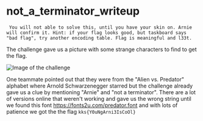 # not_a_terminator_writeup
`
You will not able to solve this, until you have your skin on. Arnie will confirm it.
Hint: if your flag looks good, but taskboard says "bad flag", try another encoding table. Flag is meaningful and l33t.`

The challenge gave us a picture with some strange characters to find to get the flag. 

![Image of the challenge](https://tasks.kksctf.ru/tasks/27856a0f-6db1-41b5-95c9-82f914797798/pic.png)

One teammate pointed out that they were from the "Alien vs. Predator" alphabet where Arnold Schwarzenegger starred but the challenge already gave us a clue by mentioning "Arnie" and "not a terminator". There are a lot of versions online that weren't working and gave us the wrong string until we found this font https://fonts2u.com/predator.font and with lots of patience we got the the flag `kks{Y0uNgArni3IsCoOl}`

